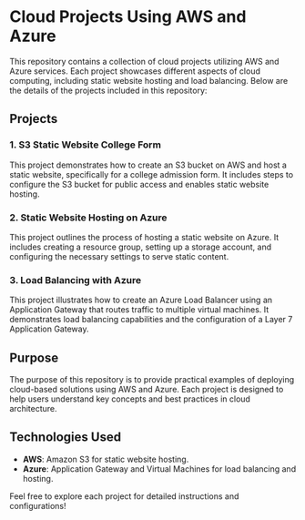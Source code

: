 # Cloud Projects Using AWS and Azure

This repository contains a collection of cloud projects utilizing AWS and Azure services. Each project showcases different aspects of cloud computing, including static website hosting and load balancing. Below are the details of the projects included in this repository:

## Projects

### 1. S3 Static Website College Form
This project demonstrates how to create an S3 bucket on AWS and host a static website, specifically for a college admission form. It includes steps to configure the S3 bucket for public access and enables static website hosting.

### 2. Static Website Hosting on Azure
This project outlines the process of hosting a static website on Azure. It includes creating a resource group, setting up a storage account, and configuring the necessary settings to serve static content.

### 3. Load Balancing with Azure
This project illustrates how to create an Azure Load Balancer using an Application Gateway that routes traffic to multiple virtual machines. It demonstrates load balancing capabilities and the configuration of a Layer 7 Application Gateway.

## Purpose
The purpose of this repository is to provide practical examples of deploying cloud-based solutions using AWS and Azure. Each project is designed to help users understand key concepts and best practices in cloud architecture.

## Technologies Used
- **AWS**: Amazon S3 for static website hosting.
- **Azure**: Application Gateway and Virtual Machines for load balancing and hosting.

Feel free to explore each project for detailed instructions and configurations!
